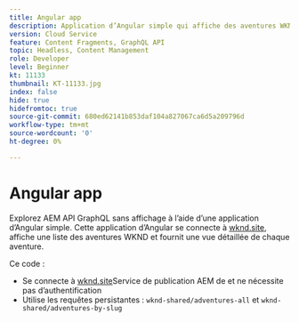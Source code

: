 ```yaml
---
title: Angular app
description: Application d’Angular simple qui affiche des aventures WKND modélisées à l’aide de fragments de contenu.
version: Cloud Service
feature: Content Fragments, GraphQL API
topic: Headless, Content Management
role: Developer
level: Beginner
kt: 11133
thumbnail: KT-11133.jpg
index: false
hide: true
hidefromtoc: true
source-git-commit: 680ed62141b853daf104a827067ca6d5a209796d
workflow-type: tm+mt
source-wordcount: '0'
ht-degree: 0%

---
```



# Angular app

Explorez AEM API GraphQL sans affichage à l’aide d’une application d’Angular simple. Cette application d’Angular se connecte à [wknd.site](https://wknd.site), affiche une liste des aventures WKND et fournit une vue détaillée de chaque aventure.

Ce code :

+ Se connecte à [wknd.site](https://wknd.site)Service de publication AEM de et ne nécessite pas d’authentification
+ Utilise les requêtes persistantes : `wknd-shared/adventures-all` et `wknd-shared/adventures-by-slug`

